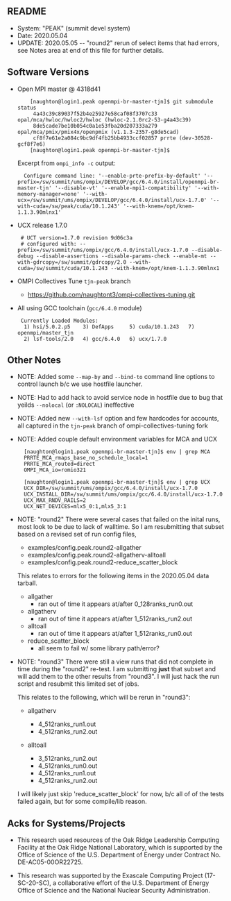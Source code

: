 README
------

 - System: "PEAK" (summit devel system)
 - Date: 2020.05.04
 - UPDATE: 2020.05.05 -- "round2" rerun of select items that had errors, see
                         Notes area at end of this file for further details.

Software Versions
----------------
 - Open MPI master @ 4318d41
    ```
        [naughton@login1.peak openmpi-br-master-tjn]$ git submodule status
         4a43c39c89037f52b4e25927e58caf08f3707c33 opal/mca/hwloc/hwloc2/hwloc (hwloc-2.1.0rc2-53-g4a43c39)
         8de5cade7be10b054c0a1e53fba20d207333a279 opal/mca/pmix/pmix4x/openpmix (v1.1.3-2357-g8de5cad)
         cf8f7e61e2a084c9bc9df4fb25bb4933ccf02857 prrte (dev-30528-gcf8f7e6)
        [naughton@login1.peak openmpi-br-master-tjn]$
    ```

   Excerpt from `ompi_info -c` output:
    ```
      Configure command line: '--enable-prte-prefix-by-default' '--prefix=/sw/summit/ums/ompix/DEVELOP/gcc/6.4.0/install/openmpi-br-master-tjn' '--disable-vt' '--enable-mpi1-compatibility' '--with-memory-manager=none' '--with-ucx=/sw/summit/ums/ompix/DEVELOP/gcc/6.4.0/install/ucx-1.7.0' '--with-cuda=/sw/peak/cuda/10.1.243' '--with-knem=/opt/knem-1.1.3.90mlnx1'
    ```

 - UCX release 1.7.0
    ```
     # UCT version=1.7.0 revision 9d06c3a
     # configured with: --prefix=/sw/summit/ums/ompix/gcc/6.4.0/install/ucx-1.7.0 --disable-debug --disable-assertions --disable-params-check --enable-mt --with-gdrcopy=/sw/summit/gdrcopy/2.0 --with-cuda=/sw/summit/cuda/10.1.243 --with-knem=/opt/knem-1.1.3.90mlnx1
    ```

 - OMPI Collectives Tune `tjn-peak` branch
    - https://github.com/naughtont3/ompi-collectives-tuning.git

 - All using GCC toolchain (`gcc/6.4.0` module)
    ```
     Currently Loaded Modules:
      1) hsi/5.0.2.p5    3) DefApps     5) cuda/10.1.243   7) openmpi/master_tjn
      2) lsf-tools/2.0   4) gcc/6.4.0   6) ucx/1.7.0
    ```


Other Notes
-----------
 - NOTE: Added some `--map-by` and `--bind-to` command line options to control
   launch b/c we use hostfile launcher.
 - NOTE: Had to add hack to avoid service node in hostfile due to bug
   that yeilds `--nolocal` (or `:NOLOCAL`) ineffective
 - NOTE: Added new `--with-lsf` option and few hardcodes for accounts,
   all captured in the `tjn-peak` branch of ompi-collectives-tuning fork
 - NOTE: Added couple default environment variables for MCA and UCX

    ```
      [naughton@login1.peak openmpi-br-master-tjn]$ env | grep MCA
      PRRTE_MCA_rmaps_base_no_schedule_local=1
      PRRTE_MCA_routed=direct
      OMPI_MCA_io=romio321

      [naughton@login1.peak openmpi-br-master-tjn]$ env | grep UCX
      UCX_DIR=/sw/summit/ums/ompix/gcc/6.4.0/install/ucx-1.7.0
      UCX_INSTALL_DIR=/sw/summit/ums/ompix/gcc/6.4.0/install/ucx-1.7.0
      UCX_MAX_RNDV_RAILS=2
      UCX_NET_DEVICES=mlx5_0:1,mlx5_3:1
    ```

 - NOTE: "round2" There were several cases that failed on the inital runs,
   most look to be due to lack of walltime.  So I am resubmitting that
   subset based on a revised set of run config files,
    - examples/config.peak.round2-allgather
    - examples/config.peak.round2-allgatherv-alltoall
    - examples/config.peak.round2-reduce_scatter_block

   This relates to errors for the following items in the 2020.05.04 data
   tarball.
     - allgather
        - ran out of time it appears at/after 0_128ranks_run0.out
     - allgatherv
        - ran out of time it appears at/after 1_512ranks_run2.out
     - alltoall
        - ran out of time it appears at/after 1_512ranks_run0.out
     - reduce_scatter_block
        - all seem to fail w/ some library path/error?

 - NOTE: "round3" There were still a view runs that did not complete in time
   during the "round2" re-test.  I am submitting **just** that subset
   and will add them to the other results from "round3".
   I will just hack the run script and resubmit this limited set of jobs.

   This relates to the following, which will be rerun in "round3":
    - allgatherv
        - 4_512ranks_run1.out
        - 4_512ranks_run2.out

    - alltoall
        - 3_512ranks_run2.out
        - 4_512ranks_run0.out
        - 4_512ranks_run1.out
        - 4_512ranks_run2.out

    I will likely just skip 'reduce_scatter_block' for now, b/c
    all of of the tests failed again, but for some compile/lib reason.


Acks for Systems/Projects
-------------------------
 - This research used resources of the Oak Ridge Leadership Computing
   Facility at the Oak Ridge National Laboratory, which is supported by the
   Office of Science of the U.S. Department of Energy under Contract No.
   DE-AC05-00OR22725.

 - This research was supported by the Exascale Computing Project
   (17-SC-20-SC), a collaborative effort of the U.S. Department of Energy
   Office of Science and the National Nuclear Security Administration.

